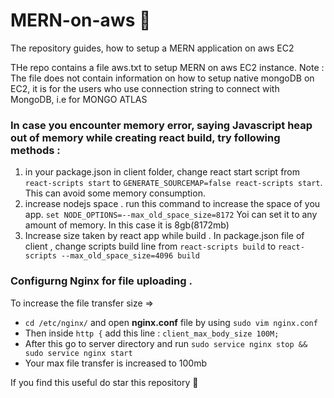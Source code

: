 # MERN-on-aws 🚀
The repository guides, how to setup a MERN application on aws EC2

THe repo contains a file aws.txt to setup MERN on aws EC2 instance.
Note : The file does not contain information on how to setup native mongoDB on EC2, it is for the users who use connection string to connect with MongoDB, i.e for MONGO ATLAS

### In case you encounter memory error, saying **Javascript heap out of memory** while creating react build, try following methods : 

1. in your package.json in client folder, change react start script from `react-scripts start` to `GENERATE_SOURCEMAP=false react-scripts start`. This can avoid some memory 
consumption.
1. increase nodejs space . run this command to increase the space of you app. `set NODE_OPTIONS=--max_old_space_size=8172`
Yoi can set it to any amount of memory. In this case it is 8gb(8172mb)
1. Increase size taken by react app while build . In package.json file of client , change scripts build line from `react-scripts build` to `react-scripts --max_old_space_size=4096 build`

### Configurng Nginx for file uploading . 
To increase the file transfer size =>

* `cd /etc/nginx/` and open **nginx.conf** file by using `sudo vim nginx.conf`
* Then inside `http {` add this line : `client_max_body_size 100M;`
* After this go to server directory and run `sudo service nginx stop && sudo service nginx start`
* Your max file transfer is increased to 100mb

If you find this useful do star this repository 👀
